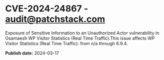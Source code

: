 # CVE-2024-24867 - audit@patchstack.com

Exposure of Sensitive Information to an Unauthorized Actor vulnerability in Osamaesh WP Visitor Statistics (Real Time Traffic).This issue affects WP Visitor Statistics (Real Time Traffic): from n/a through 6.9.4.



**Publish date:** 2024-03-17
